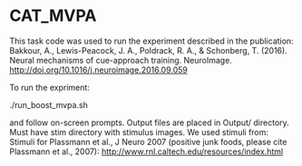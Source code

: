# CAT_MVPA
This task code was used to run the experiment described in the publication:
Bakkour, A., Lewis-Peacock, J. A., Poldrack, R. A., & Schonberg, T. (2016). Neural mechanisms of cue-approach training. NeuroImage. http://doi.org/10.1016/j.neuroimage.2016.09.059

To run the expriment: 

./run_boost_mvpa.sh

and follow on-screen prompts. Output files are placed in Output/ directory. Must have stim directory with stimulus images. We used stimuli from: Stimuli for Plassmann et al., J Neuro 2007 (positive junk foods, please cite Plassmann et al., 2007): http://www.rnl.caltech.edu/resources/index.html
